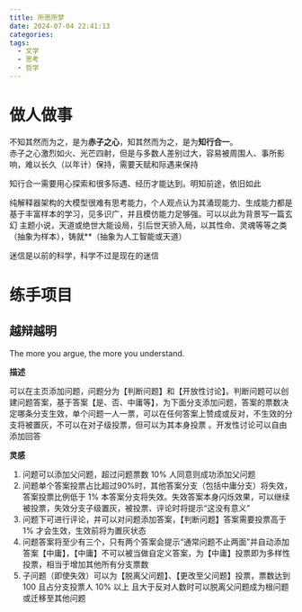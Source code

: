 ```yaml
---
title: 所思所梦
date: 2024-07-04 22:41:13
categories:
tags:
  - 文学
  - 思考
  - 哲学
---
```


# 做人做事
不知其然而为之，是为**赤子之心**，知其然而为之，是为**知行合一**。  
赤子之心激烈如火、光芒四射，但是与多数人差别过大，容易被周围人、事所影响，难以长久（以年计）保持，需要天赋和际遇来保持  

知行合一需要用心探索和很多际遇、经历才能达到。明知前途，依旧如此  

纯解释器架构的大模型很难有思考能力，个人观点认为其涌现能力、生成能力都是基于丰富样本的学习，见多识广，并且模仿能力足够强。可以以此为背景写一篇玄幻
主题小说，天道或绝世大能设局，引后世天骄入局，以其性命、灵魂等等之类（抽象为样本），铸就**（抽象为人工智能或天道）

迷信是以前的科学，科学不过是现在的迷信

# 练手项目
## 越辩越明
The more you argue, the more you understand.

**描述**

可以在主页添加问题，问题分为【判断问题】和【开放性讨论】。判断问题可以创建问题答案，基于答案【是、否、中庸等】，为下面分支添加问题，答案的票数决定哪条分支生效，单个问题一人一票，可以在任何答案上赞成或反对，不生效的分支将被置灰，不可以在对子级投票，但可以为其本身投票 。开发性讨论可以自由添加回答

**灵感**

1. 问题可以添加父问题，超过问题票数 10% 人同意则成功添加父问题
2. 问题单个答案投票占比超过90%时，其他答案分支（包括中庸分支）将失效，答案投票比例低于 1% 本答案分支将失效。失效答案本身闪烁效果，可以继续被投票，失效分支子级置灰，被投票、评论时将提示“这没有意义”
3. 问题下可进行评论，并可以对问题添加答案，【判断问题】答案需要投票高于 1% 才会生效，生效前将为置灰状态
4. 问题答案将至少有三个，只有两个答案会提示“通常问题不止两面”并自动添加答案【中庸】，【中庸】不可以被当做自定义答案，为【中庸】投票即为多样性投票，相当于增加其他所有分支票数
5. 子问题（即使失效）可以为【脱离父问题】、【更改至父问题】投票，票数达到 100 且占分支投票人 10% 以上 且大于反对人数时可以脱离父问题成为根问题或迁移至其他问题

